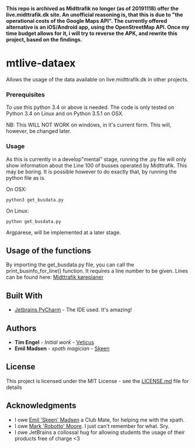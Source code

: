 **This repo is archived as Midttrafik no longer (as of 20191118) offer the live.midttrafik.dk site. An unofficial reasoning is, that this is due to "the operational costs of the Google Maps API". The currently offered alternative is an iOS/Android app, using the OpenStreetMap API. Once my time budget allows for it, i will try to reverse the APK, and rewrite this project, based on the findings.**

# mtlive-dataex

Allows the usage of the data available on live.midttrafik.dk in other projects.


### Prerequisites

To use this python 3.4 or above is needed.
The code is only tested on Python 3.4 on Linux and on Python 3.5.1 on OSX.

NB: This WILL NOT WORK on windows, in it's current form. This will, however, be changed later.

### Usage

As this is currently in a develop"mental" stage, running the .py file will only show information about the Line 100 of busses operated by Midttrafik. This may be boring. It is possible however to do exactly that, by running the python file as is.

On OSX:
```
python3 get_busdata.py
```

On Linux:
```
python get_busdata.py
```

Argparese, will be implemented at a later stage.

## Usage of the functions

By importing the get_busdata.py file, you can call the print_businfo_for_line() function.
It requires a line number to be given. Lines can be found here: [Midttrafik køreplaner](https://www.midttrafik.dk/koereplaner.aspx)

## Built With

* [Jetbrains PyCharm](https://www.jetbrains.com/pycharm/) - The IDE used. It's amazing!



## Authors

* **Tim Engel** - *Initial work* - [Veticus](https://github.com/Veticus)
* **Emil Madsen** - *xpath magician* - [Skeen](https://github.com/Skeen)

## License

This project is licensed under the MIT License - see the [LICENSE.md](LICENSE.md) file for details

## Acknowledgments

* I owe [Emil 'Skeen' Madsen](https://github.com/Skeen) a Club Mate, for helping me with the xpath.
* I owe [Mark 'Robotto' Moore](https://github.com/Robotto). I just can't remember for what. Sry.
* I owe JetBrains a collossal hug for allowing students the usage of their products free of charge <3
